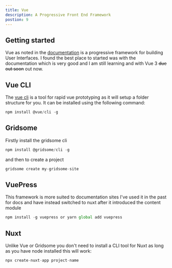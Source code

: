 ```yaml
---
title: Vue
description: A Progressive Front End Framework
postion: 9
---
```


## Getting started

Vue as noted in the [documentation](https://vuejs.org/v2/guide/) is a progressive framework for building User Interfaces. I found the best place to started was with the documentation which is very good and I am still learning and with Vue 3 ~~due out soon~~ out now.

## Vue CLI

The [vue cli](https://cli.vuejs.org/guide/) is a tool for rapid vue prototyping as it will setup a folder structure for you. It can be installed using the following command:

```javascript
npm install @vue/cli -g
```

## Gridsome

Firstly install the gridsome cli

```javascript
npm install @gridsome/cli -g
```

and then to create a project

```javascript
gridsome create my-gridsome-site
```

## VuePress

This framework is more suited to documentation sites I've used it in the past for docs and have instead switched to nuxt after it introduced the content module

```javascript
npm install -g vuepress or yarn global add vuepress
```

## Nuxt

Unlike Vue or Gridsome you don't need to install a CLI tool for Nuxt as long as you have node installed this will work:

```javascript
npx create-nuxt-app project-name
```
